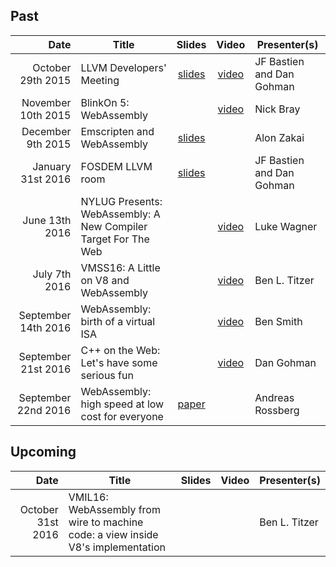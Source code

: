 ---
---
## Past

| Date | Title | Slides | Video | Presenter(s) |
|-----:|-------|:------:|:-----:|--------------|
| October   29th 2015 | LLVM Developers' Meeting   | [slides](http://llvm.org/devmtg/2015-10/slides/BastienGohman-WebAssembly-HereBeDragons.pdf) | [video](https://www.youtube.com/watch?v=5W7NkofUtAw) | JF Bastien and Dan Gohman |
| November  10th 2015 | BlinkOn 5: WebAssembly     | | [video](https://youtu.be/iCSAUHpPbiU) | Nick Bray |
| December   9th 2015 | Emscripten and WebAssembly | [slides](https://kripken.github.io/talks/wasm.html) | | Alon Zakai |
| January   31st 2016 | FOSDEM LLVM room           | [slides](https://fosdem.org/2016/schedule/event/llvm_webassembly) | | JF Bastien and Dan Gohman |
| June      13th 2016 | NYLUG Presents: WebAssembly: A New Compiler Target For The Web | | [video](https://www.youtube.com/watch?v=RByPdCN1RQ4) | Luke Wagner |
| July       7th 2016 | VMSS16: A Little on V8 and WebAssembly | | [video](https://www.youtube.com/watch?v=BRNxM8szTPA) | Ben L. Titzer |
| September 14th 2016 | WebAssembly: birth of a virtual ISA | | [video](https://www.youtube.com/watch?v=vmzz17JGPHI) | Ben Smith |
| September 21st 2016 | C++ on the Web: Let's have some serious fun | | [video](https://www.youtube.com/watch?v=jXMtQ2fTl4c) | Dan Gohman |
| September 22nd 2016 | WebAssembly: high speed at low cost for everyone | [paper](http://www.mlworkshop.org/2016-1.pdf) | | Andreas Rossberg |

## Upcoming

| Date | Title | Slides | Video | Presenter(s) |
|-----:|-------|:------:|:-----:|--------------|
| October 31st 2016 | VMIL16: WebAssembly from wire to machine code: a view inside V8's implementation | | | Ben L. Titzer |
